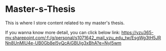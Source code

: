 # Master-s-Thesis

This is where I store content related to my master's thesis.

If you wanna know more detail, you can click below link:
https://yzu365-my.sharepoint.com/:f:/g/personal/s1071642_mail_yzu_edu_tw/EsgWg3tH5JRNn8UnMlU4e-UB0Gb8el5yQcAiGBUig3xBhA?e=NyI5wm
